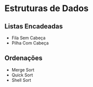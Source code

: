 # Estruturas de Dados
## Listas Encadeadas
- Fila Sem Cabeça
- Pilha Com Cabeça
## Ordenações
- Merge Sort
- Quick Sort
- Shell Sort
